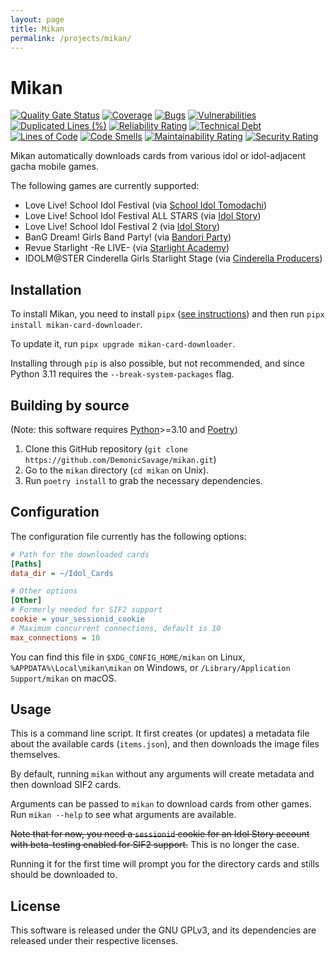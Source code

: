 ```yaml
---
layout: page
title: Mikan
permalink: /projects/mikan/
---
```


# Mikan

[![Quality Gate Status](https://sonarcloud.io/api/project_badges/measure?project=DemonicSavage_sifas_card_downloader&metric=alert_status)](https://sonarcloud.io/summary/new_code?id=DemonicSavage_sifas_card_downloader)
[![Coverage](https://sonarcloud.io/api/project_badges/measure?project=DemonicSavage_sifas_card_downloader&metric=coverage)](https://sonarcloud.io/summary/new_code?id=DemonicSavage_sifas_card_downloader)
[![Bugs](https://sonarcloud.io/api/project_badges/measure?project=DemonicSavage_sifas_card_downloader&metric=bugs)](https://sonarcloud.io/summary/new_code?id=DemonicSavage_sifas_card_downloader)
[![Vulnerabilities](https://sonarcloud.io/api/project_badges/measure?project=DemonicSavage_sifas_card_downloader&metric=vulnerabilities)](https://sonarcloud.io/summary/new_code?id=DemonicSavage_sifas_card_downloader)
[![Duplicated Lines (%)](https://sonarcloud.io/api/project_badges/measure?project=DemonicSavage_sifas_card_downloader&metric=duplicated_lines_density)](https://sonarcloud.io/summary/new_code?id=DemonicSavage_sifas_card_downloader)
[![Reliability Rating](https://sonarcloud.io/api/project_badges/measure?project=DemonicSavage_sifas_card_downloader&metric=reliability_rating)](https://sonarcloud.io/summary/new_code?id=DemonicSavage_sifas_card_downloader)
[![Technical Debt](https://sonarcloud.io/api/project_badges/measure?project=DemonicSavage_sifas_card_downloader&metric=sqale_index)](https://sonarcloud.io/summary/new_code?id=DemonicSavage_sifas_card_downloader)
[![Lines of Code](https://sonarcloud.io/api/project_badges/measure?project=DemonicSavage_sifas_card_downloader&metric=ncloc)](https://sonarcloud.io/summary/new_code?id=DemonicSavage_sifas_card_downloader)
[![Code Smells](https://sonarcloud.io/api/project_badges/measure?project=DemonicSavage_sifas_card_downloader&metric=code_smells)](https://sonarcloud.io/summary/new_code?id=DemonicSavage_sifas_card_downloader)
[![Maintainability Rating](https://sonarcloud.io/api/project_badges/measure?project=DemonicSavage_sifas_card_downloader&metric=sqale_rating)](https://sonarcloud.io/summary/new_code?id=DemonicSavage_sifas_card_downloader)
[![Security Rating](https://sonarcloud.io/api/project_badges/measure?project=DemonicSavage_sifas_card_downloader&metric=security_rating)](https://sonarcloud.io/summary/new_code?id=DemonicSavage_sifas_card_downloader)

Mikan automatically downloads cards from various idol or idol-adjacent gacha mobile games.

The following games are currently supported:

- Love Live! School Idol Festival (via [School Idol Tomodachi](https://schoolido.lu/))
- Love Live! School Idol Festival ALL STARS (via [Idol Story](https://idol.st/))
- Love Live! School Idol Festival 2 (via [Idol Story](https://idol.st/))
- BanG Dream! Girls Band Party! (via [Bandori Party](https://bandori.party/))
- Revue Starlight -Re LIVE- (via [Starlight Academy](https://starlight.academy/))
- IDOLM@STER Cinderella Girls Starlight Stage (via [Cinderella Producers](https://cinderella.pro/))

## Installation

To install Mikan, you need to install `pipx` ([see instructions](https://pypa.github.io/pipx/installation/)) and then run `pipx install mikan-card-downloader`.

To update it, run `pipx upgrade mikan-card-downloader`.

Installing through `pip` is also possible, but not recommended, and since Python 3.11 requires the `--break-system-packages` flag.

## Building by source

(Note: this software requires [Python](https://www.python.org/)>=3.10 and [Poetry](https://python-poetry.org/))

1. Clone this GitHub repository (`git clone https://github.com/DemonicSavage/mikan.git`)
2. Go to the `mikan` directory (`cd mikan` on Unix).
3. Run `poetry install` to grab the necessary dependencies.

## Configuration

The configuration file currently has the following options:

```cfg
# Path for the downloaded cards
[Paths]
data_dir = ~/Idol_Cards

# Other options
[Other]
# Formerly needed for SIF2 support
cookie = your_sessionid_cookie
# Maximum concurrent connections, default is 10
max_connections = 10
```

You can find this file in `$XDG_CONFIG_HOME/mikan` on Linux, `%APPDATA%\Local\mikan\mikan` on Windows, or `/Library/Application Support/mikan` on macOS.

## Usage

This is a command line script. It first creates (or updates) a metadata file about the available cards (`items.json`), and then downloads the image files themselves.

By default, running `mikan` without any arguments will create metadata and then download SIF2 cards.

Arguments can be passed to `mikan` to download cards from other games. Run `mikan --help` to see what arguments are available.

~~Note that for now, you need a `sessionid` cookie for an Idol Story account with beta-testing enabled for SIF2 support.~~
This is no longer the case.

Running it for the first time will prompt you for the directory cards and stills should be downloaded to.

## License

This software is released under the GNU GPLv3, and its dependencies are released under their respective licenses.

